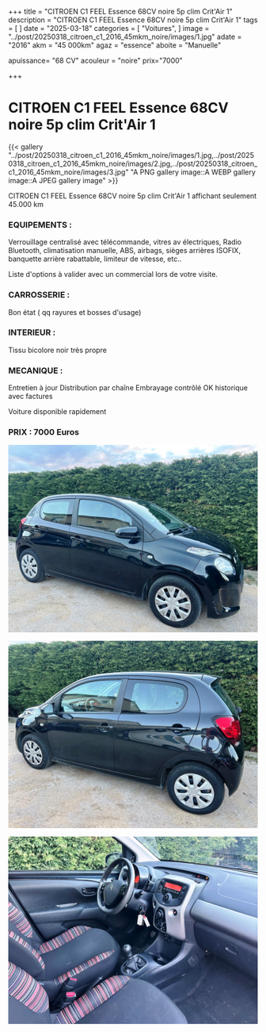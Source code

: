 +++
title = "CITROEN C1 FEEL Essence 68CV noire 5p clim Crit'Air 1"
description = "CITROEN C1 FEEL Essence 68CV noire 5p clim Crit'Air 1"
tags = [
]
date = "2025-03-18"
categories = [
    "Voitures",
]
image = "../post/20250318_citroen_c1_2016_45mkm_noire/images/1.jpg"
adate = "2016"
akm = "45 000km"
agaz = "essence"
aboite = "Manuelle"

apuissance= "68 CV"
acouleur = "noire"
prix="7000"

+++

# CITROEN C1 FEEL Essence 68CV noire 5p clim Crit'Air 1

{{< gallery "../post/20250318_citroen_c1_2016_45mkm_noire/images/1.jpg,../post/20250318_citroen_c1_2016_45mkm_noire/images/2.jpg,../post/20250318_citroen_c1_2016_45mkm_noire/images/3.jpg" "A PNG gallery image::A WEBP gallery image::A JPEG gallery image" >}}


CITROEN C1 FEEL Essence 68CV noire 5p clim Crit'Air 1 affichant seulement 45.000 km


### EQUIPEMENTS :
Verrouillage centralisé avec télécommande, vitres av électriques, Radio Bluetooth, climatisation manuelle, ABS, airbags, sièges arrières ISOFIX, banquette arrière rabattable, limiteur de vitesse, etc..


Liste d'options à valider avec un commercial lors de votre visite.


### CARROSSERIE :
Bon état   ( qq rayures et bosses d'usage)


### INTERIEUR :
Tissu bicolore noir très propre

### MECANIQUE :
Entretien à jour
Distribution par chaîne
Embrayage contrôlé OK
historique avec factures




Voiture disponible rapidement


### PRIX : 7000 Euros


<!-- more -->


![](images/1.jpg)

![](images/2.jpg)

![](images/3.jpg)

